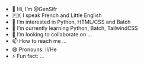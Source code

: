 - 👋 Hi, I’m @GenSifr
- 🇫🇷 I speak French and Little English
- 👀 I’m interested in Python, HTML/CSS and Batch
- 🌱 I’m currently learning Python, Batch, TailwindCSS
- 💞️ I’m looking to collaborate on ...
- 📫 How to reach me ...
- 😄 Pronouns: Il/He
- ⚡ Fun fact: ...

<!---
GenSifr/GenSifr is a ✨ special ✨ repository because its `README.md` (this file) appears on your GitHub profile.
You can click the Preview link to take a look at your changes.
--->
